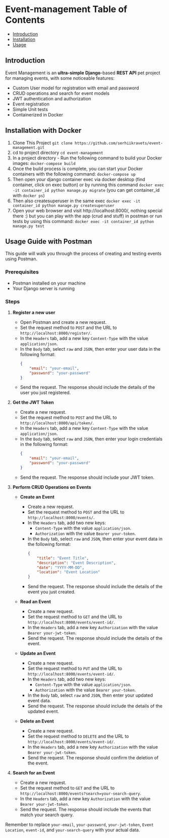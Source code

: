 # Event-management Table of Contents

- [Introduction](#introduction)
- [Installation](#installation)
- [Usage](#usage)

<a id="introduction"></a>
## Introduction
Event Management is an **ultra-simple** **Django**-based **REST API** pet project for managing events, with some noticeable features:

- Custom User model for registration with email and password
- CRUD operations and search for event models
- JWT authentication and authorization
- Event registration
- Simple Unit tests
- Containerized in Docker

<a id="installation"></a>
## Installation with Docker
1. Clone This Project ```git clone https://github.com/serhiikravets/event-management.git```
2. cd to project directory ```cd event-management```
3. In a project directory - Run the following command to build your Docker images: ```docker-compose build```
4. Once the build process is complete, you can start your Docker containers with the following command: ```docker-compose up```
5. Then open your django container exec via docker desktop (find container, click on exec button) or by running this command ```docker exec -it container_id python manage.py migrate``` (you can get container_id with ```docker ps```)
6. Then also createsuperuser in the same exec ```docker exec -it container_id python manage.py createsuperuser```
7. Open your web browser and visit http://localhost:8000/, nothing special there :) but you can play with the app (crud and stuff) in postman or run tests by using this command: ```docker exec -it container_id python manage.py test```

<a id="usage"></a>
## Usage Guide with Postman
This guide will walk you through the process of creating and testing events using Postman.
### Prerequisites
- Postman installed on your machine
- Your Django server is running
### Steps
1. **Register a new user**
    - Open Postman and create a new request.
    - Set the request method to `POST` and the URL to `http://localhost:8000/register/`.
    - In the `Headers` tab, add a new key `Content-Type` with the value `application/json`.
    - In the `Body` tab, select `raw` and `JSON`, then enter your user data in the following format:
        ```json
        {
            "email": "your-email",
            "password": "your-password"
        }
        ```
    - Send the request. The response should include the details of the user you just registered.

2. **Get the JWT Token**
    - Create a new request.
    - Set the request method to `POST` and the URL to `http://localhost:8000/api/token/`.
    - In the `Headers` tab, add a new key `Content-Type` with the value `application/json`.
    - In the `Body` tab, select `raw` and `JSON`, then enter your login credentials in the following format:
        ```json
        {
            "email": "your-email",
            "password": "your-password"
        }
        ```
    - Send the request. The response should include your JWT token.

3. **Perform CRUD Operations on Events**
    - **Create an Event**
        - Create a new request.
        - Set the request method to `POST` and the URL to `http://localhost:8000/events/`.
        - In the `Headers` tab, add two new keys:
            - `Content-Type` with the value `application/json`.
            - `Authorization` with the value `Bearer your-token`.
        - In the `Body` tab, select `raw` and `JSON`, then enter your event data in the following format:
            ```json
            {
                "title": "Event Title",
                "description": "Event Description",
                "date": "YYYY-MM-DD",
                "location": "Event Location"
            }
            ```
        - Send the request. The response should include the details of the event you just created.

    - **Read an Event**
        - Create a new request.
        - Set the request method to `GET` and the URL to `http://localhost:8000/events/event-id/`.
        - In the `Headers` tab, add a new key `Authorization` with the value `Bearer your-jwt-token`.
        - Send the request. The response should include the details of the event.

    - **Update an Event**
        - Create a new request.
        - Set the request method to `PUT` and the URL to `http://localhost:8000/events/event-id/`.
        - In the `Headers` tab, add two new keys:
            - `Content-Type` with the value `application/json`.
            - `Authorization` with the value `Bearer your-token`.
        - In the `Body` tab, select `raw` and `JSON`, then enter your updated event data.
        - Send the request. The response should include the details of the updated event.

    - **Delete an Event**
        - Create a new request.
        - Set the request method to `DELETE` and the URL to `http://localhost:8000/events/event-id/`.
        - In the `Headers` tab, add a new key `Authorization` with the value `Bearer your-jwt-token`.
        - Send the request. The response should confirm the deletion of the event.

4. **Search for an Event**
    - Create a new request.
    - Set the request method to `GET` and the URL to `http://localhost:8000/events?search=your-search-query`.
    - In the `Headers` tab, add a new key `Authorization` with the value `Bearer your-jwt-token`.
    - Send the request. The response should include the events that match your search query.

Remember to replace `your-email`, `your-password`, `your-jwt-token`, `Event Location`, `event-id`, and `your-search-query` with your actual data.
